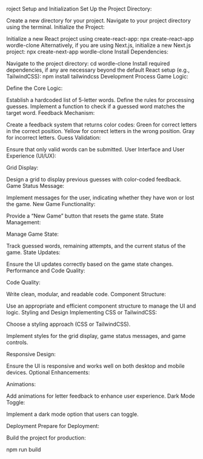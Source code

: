 roject Setup and Initialization
Set Up the Project Directory:

Create a new directory for your project.
Navigate to your project directory using the terminal.
Initialize the Project:

Initialize a new React project using create-react-app:
npx create-react-app wordle-clone
Alternatively, if you are using Next.js, initialize a new Next.js project:
npx create-next-app wordle-clone
Install Dependencies:

Navigate to the project directory:
cd wordle-clone
Install required dependencies, if any are necessary beyond the default React setup (e.g., TailwindCSS):
npm install tailwindcss
Development Process
Game Logic:

Define the Core Logic:

Establish a hardcoded list of 5-letter words.
Define the rules for processing guesses.
Implement a function to check if a guessed word matches the target word.
Feedback Mechanism:

Create a feedback system that returns color codes:
Green for correct letters in the correct position.
Yellow for correct letters in the wrong position.
Gray for incorrect letters.
Guess Validation:

Ensure that only valid words can be submitted.
User Interface and User Experience (UI/UX):

Grid Display:

Design a grid to display previous guesses with color-coded feedback.
Game Status Message:

Implement messages for the user, indicating whether they have won or lost the game.
New Game Functionality:

Provide a “New Game” button that resets the game state.
State Management:

Manage Game State:

Track guessed words, remaining attempts, and the current status of the game.
State Updates:

Ensure the UI updates correctly based on the game state changes.
Performance and Code Quality:

Code Quality:

Write clean, modular, and readable code.
Component Structure:

Use an appropriate and efficient component structure to manage the UI and logic.
Styling and Design
Implementing CSS or TailwindCSS:

Choose a styling approach (CSS or TailwindCSS).

Implement styles for the grid display, game status messages, and game controls.

Responsive Design:

Ensure the UI is responsive and works well on both desktop and mobile devices.
Optional Enhancements:

Animations:

Add animations for letter feedback to enhance user experience.
Dark Mode Toggle:

Implement a dark mode option that users can toggle.

Deployment
Prepare for Deployment:

Build the project for production:

npm run build
